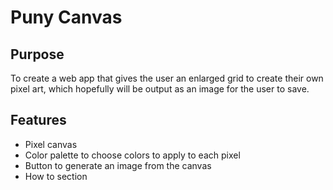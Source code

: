 # Puny Canvas
## Purpose
To create a web app that gives the user an enlarged grid to create their own pixel art, which hopefully will be output as an image for the user to save.
## Features
* Pixel canvas
* Color palette to choose colors to apply to each pixel
* Button to generate an image from the canvas
* How to section
